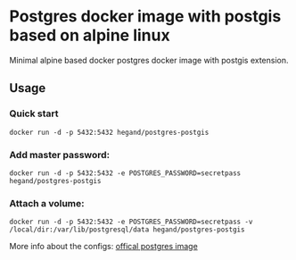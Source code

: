 # Postgres docker image with postgis based on alpine linux

Minimal alpine based docker postgres docker image with postgis extension.

## Usage

### Quick start

`docker run -d -p 5432:5432 hegand/postgres-postgis`

### Add master password:

`docker run -d -p 5432:5432 -e POSTGRES_PASSWORD=secretpass hegand/postgres-postgis`

### Attach a volume:

`docker run -d -p 5432:5432 -e POSTGRES_PASSWORD=secretpass -v /local/dir:/var/lib/postgresql/data hegand/postgres-postgis`

More info about the configs: [offical postgres image](https://hub.docker.com/_/postgres/)